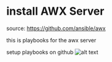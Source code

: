 # install AWX Server
source: https://github.com/ansible/awx

this is playbooks for the awx server


setup playbooks on github
![alt text](https://github.com/mjhfvi/awx-example/blob/main/Pictures/2020-11-15_11-41-25.png)

